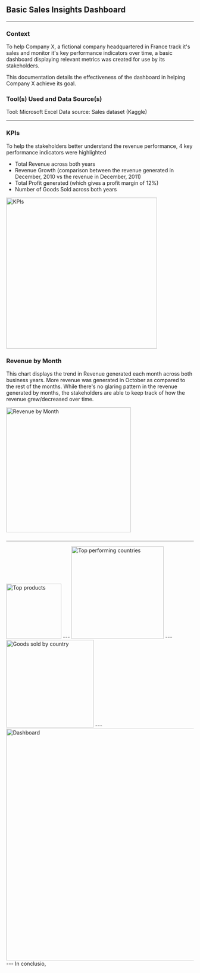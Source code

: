 ## Basic Sales Insights Dashboard
---
### Context
To help Company X, a fictional company headquartered in France track it's sales and monitor it's key performance indicators over time, a basic dashboard displaying relevant metrics was created for use by its stakeholders. 

This documentation details the effectiveness of the dashboard in helping Company X achieve its goal.

### Tool(s) Used and Data Source(s)
Tool: Microsoft Excel
Data source: Sales dataset (Kaggle)

---
### KPIs
To help the stakeholders better understand the revenue performance, 4 key performance indicators were highlighted 
- Total Revenue across both years
- Revenue Growth (comparison between the revenue generated in December, 2010 vs the revenue in December, 2011)
- Total Profit generated (which gives a profit margin of 12%)
- Number of Goods Sold across both years
<img width="405" alt="KPIs" src="https://github.com/Promise-Chinonso/Basic-Excel-Sales-Dashboard/assets/104436236/57db4c23-ce0c-4539-a6ca-ffc9a2b70097">

### Revenue by Month 
This chart displays the trend in Revenue generated each month across both business years. More revenue was generated in October as compared to the rest of the months. While there's no glaring pattern in the revenue generated by months, the stakeholders are able to keep track of how the revenue grew/decreased over time. 

<img width="335" alt="Revenue by Month" src="https://github.com/Promise-Chinonso/Basic-Excel-Sales-Dashboard/assets/104436236/d5158bf4-197e-48c9-9eb6-43a57193b562">

### 
---
<img width="148" alt="Top products" src="https://github.com/Promise-Chinonso/Basic-Excel-Sales-Dashboard/assets/104436236/02b82bc9-6c6e-4acb-a96f-81e8a43c34d2">
---
<img width="248" alt="Top performing countries" src="https://github.com/Promise-Chinonso/Basic-Excel-Sales-Dashboard/assets/104436236/87e5ff0e-6dcc-4d5c-8125-61780c3bf92d">
---
<img width="235" alt="Goods sold by country" src="https://github.com/Promise-Chinonso/Basic-Excel-Sales-Dashboard/assets/104436236/a1f9147f-2941-498c-ba34-3e0a4f2bcbe9">
---
<img width="622" alt="Dashboard" src="https://github.com/Promise-Chinonso/Basic-Excel-Sales-Dashboard/assets/104436236/a2c39dfc-c71e-4919-86a5-cdc7c30ad1ff">
---
In conclusio,






